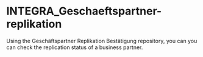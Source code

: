# INTEGRA_Geschaeftspartner-replikation
Using the Geschäftspartner Replikation Bestätigung repository, you can you can check the replication status of a business partner.
